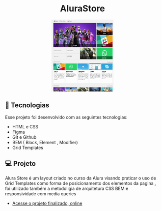 <h1 align="center"> AluraStore </h1>





<p align="center">
  <img alt="Apeperia preview do Projeto" src=".github/preview.jpg" width="40%">
</p>

## 🚀 Tecnologias

Esse projeto foi desenvolvido com as seguintes tecnologias:

- HTML e CSS
- Figma
- Git e Github
- BEM ( Block, Element , Modifier)
- Grid Templates



## 💻 Projeto

Alura Store é um layout criado no curso da Alura visando praticar o uso de Grid Templates como  forma de posicionamento dos elementos da pagina , foi utilizado também a metodoligia de arquitetura CSS BEM e responsividade com media queries

- [Acesse o projeto finalizado, online](https://ramonwordads.github.io/AluraStore/)
